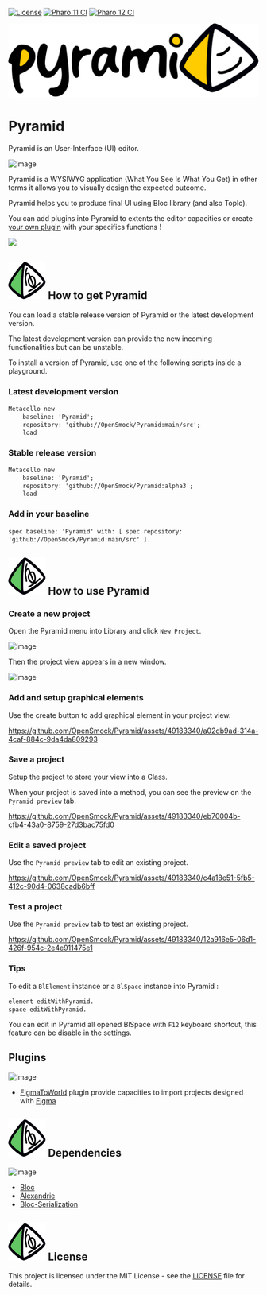 [![License](https://img.shields.io/github/license/openSmock/Pyramid.svg)](./LICENSE)
[![Pharo 11 CI](https://github.com/OpenSmock/Pyramid/actions/workflows/Pharo11CI.yml/badge.svg)](https://github.com/OpenSmock/Pyramid/actions/workflows/Pharo11CI.yml)
[![Pharo 12 CI](https://github.com/OpenSmock/Pyramid/actions/workflows/Pharo12CI.yml/badge.svg)](https://github.com/OpenSmock/Pyramid/actions/workflows/Pharo12CI.yml)

<picture>
  <source media="(prefers-color-scheme: light)" srcset="/assets/PyramidLogotype.svg">
  <source media="(prefers-color-scheme: dark)" srcset="/assets/PyramidLogotypeDark.svg">
  <img src="/assets/PyramidLogotype.svg">
</picture>

# Pyramid

Pyramid is an User-Interface (UI) editor. 

![image](https://github.com/OpenSmock/Pyramid/assets/49183340/d5b6957d-1015-4726-94b5-58ad1e62cfc9)

Pyramid is a WYSIWYG application (What You See Is What You Get) in other terms it allows you to visually design the expected outcome.

Pyramid helps you to produce final UI using Bloc library (and also Toplo).

You can add plugins into Pyramid to extents the editor capacities or create [your own plugin](https://github.com/OpenSmock/Pyramid/wiki/Add-a-new-plugin-to-Pyramid) with your specifics functions !

<img src="https://github.com/OpenSmock/Pyramid/assets/49183340/0ddc1ac3-bd6e-4f4b-bfb4-60eac4f48e39" width="200">

## <img src="/assets/PyramidPinPtah.svg" width="75" height="75" align="bottom"> How to get Pyramid

You can load a stable release version of Pyramid or the latest development version. 

The latest development version can provide the new incoming functionalities but can be unstable.

To install a version of Pyramid, use one of the following scripts inside a playground.

### Latest development version

```st
Metacello new
	baseline: 'Pyramid';
	repository: 'github://OpenSmock/Pyramid:main/src';
	load
```

### Stable release version

```st
Metacello new
	baseline: 'Pyramid';
	repository: 'github://OpenSmock/Pyramid:alpha3';
	load
```

### Add in your baseline

```st
spec baseline: 'Pyramid' with: [ spec repository: 'github://OpenSmock/Pyramid:main/src' ].
```

## <img src="/assets/PyramidPinPtah.svg" width="75" height="75" align="bottom"> How to use Pyramid

### Create a new project

Open the Pyramid menu into Library and click `New Project`.

![image](https://github.com/OpenSmock/Pyramid/assets/49183340/09b28b8e-f2df-489b-8855-68141efa6bf3)

Then the project view appears in a new window.

![image](https://github.com/OpenSmock/Pyramid/assets/49183340/b4f988ff-62e1-452f-b409-75439c584878)

### Add and setup graphical elements

Use the create button to add graphical element in your project view.

https://github.com/OpenSmock/Pyramid/assets/49183340/a02db9ad-314a-4caf-884c-9da4da809293

### Save a project

Setup the project to store your view into a Class.

When your project is saved into a method, you can see the preview on the `Pyramid preview` tab.

https://github.com/OpenSmock/Pyramid/assets/49183340/eb70004b-cfb4-43a0-8759-27d3bac75fd0

### Edit a saved project

Use the `Pyramid preview` tab to edit an existing project.

https://github.com/OpenSmock/Pyramid/assets/49183340/c4a18e51-5fb5-412c-90d4-0638cadb6bff

### Test a project

Use the `Pyramid preview` tab to test an existing project.

https://github.com/OpenSmock/Pyramid/assets/49183340/12a916e5-06d1-426f-954c-2e4e911475e1

### Tips

To edit a `BlElement` instance or a `BlSpace` instance into Pyramid :

```st
element editWithPyramid.
space editWithPyramid.
```

You can edit in Pyramid all opened BlSpace with `F12` keyboard shortcut, this feature can be disable in the settings.

## Plugins

![image](https://user-images.githubusercontent.com/49183340/263474758-37833c2b-f7ad-4b46-ab58-cb3d92c28413.png)
- [FigmaToWorld](https://github.com/OpenSmock/Pyramid-Plugins-FigmaToWorld) plugin provide capacities to import projects designed with [Figma](https://www.figma.com)

## <img src="/assets/PyramidPinPtah.svg" width="75" height="75" align="bottom"> Dependencies

![image](https://github.com/OpenSmock/Pyramid/assets/34318678/099f25fc-74bd-477f-bef0-2ad7d47db10d)

- [Bloc](https://github.com/pharo-graphics/Bloc)
- [Alexandrie](https://github.com/pharo-graphics/Alexandrie)
- [Bloc-Serialization](https://github.com/OpenSmock/Bloc-Serialization)

## <img src="/assets/PyramidPinPtah.svg" width="75" height="75" align="bottom"> License

This project is licensed under the MIT License - see the [LICENSE](LICENSE) file for details.
